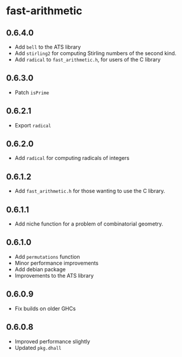 # fast-arithmetic

## 0.6.4.0

  * Add `bell` to the ATS library
  * Add `stirling2` for computing Stirling numbers of the second kind.
  * Add `radical` to `fast_arithmetic.h`, for users of the C library

## 0.6.3.0
  
  * Patch `isPrime`

## 0.6.2.1

  * Export `radical`

## 0.6.2.0

  * Add `radical` for computing radicals of integers

## 0.6.1.2

  * Add `fast_arithmetic.h` for those wanting to use the C library.

## 0.6.1.1
  
  * Add niche function for a problem of combinatorial geometry.

## 0.6.1.0

  * Add `permutations` function
  * Minor performance improvements
  * Add debian package
  * Improvements to the ATS library

## 0.6.0.9

  * Fix builds on older GHCs

## 0.6.0.8

  * Improved performance slightly
  * Updated `pkg.dhall`
